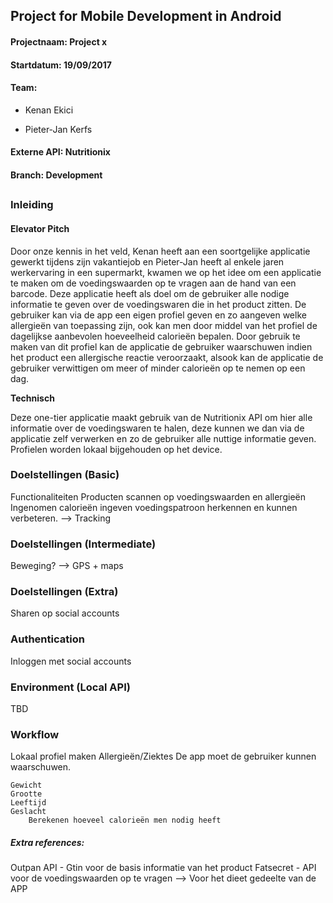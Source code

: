 ## Project for Mobile Development in Android

#### Projectnaam: Project x

#### Startdatum: 19/09/2017

#### Team: 

- Kenan Ekici

- Pieter-Jan Kerfs

#### Externe API: Nutritionix

#### Branch: Development

## 

### Inleiding

#### Elevator Pitch

Door onze kennis in het veld, Kenan heeft aan een soortgelijke applicatie gewerkt tijdens zijn vakantiejob en Pieter-Jan heeft al enkele jaren werkervaring in een supermarkt, kwamen we op het idee om een applicatie te maken om de voedingswaarden op te vragen aan de hand van een barcode.
Deze applicatie heeft als doel om de gebruiker alle nodige informatie te geven over de voedingswaren die in het product zitten. 
De gebruiker kan via de app een eigen profiel geven en zo aangeven welke allergieën van toepassing zijn, ook kan men door middel van het profiel de dagelijkse aanbevolen hoeveelheid calorieën bepalen. 
Door gebruik te maken van dit profiel kan de applicatie de gebruiker waarschuwen indien het product een allergische reactie veroorzaakt, alsook kan de applicatie de gebruiker verwittigen om meer of minder calorieën op te nemen op een dag.

**Technisch**

Deze one-tier applicatie maakt gebruik van de Nutritionix API om hier alle informatie over de voedingswaren te halen, deze kunnen we dan via de applicatie zelf verwerken en zo de gebruiker alle nuttige informatie geven. Profielen worden lokaal bijgehouden op het device.


### Doelstellingen (Basic)

Functionaliteiten
	Producten scannen op voedingswaarden en allergieën
	Ingenomen calorieën ingeven
		voedingspatroon herkennen en kunnen verbeteren.	
		--> Tracking 

### Doelstellingen (Intermediate)

Beweging? --> GPS + maps

### Doelstellingen (Extra)

Sharen op social accounts

### Authentication

Inloggen met social accounts


### Environment (Local API)

TBD

### Workflow

Lokaal profiel maken
	Allergieën/Ziektes
		De app moet de gebruiker kunnen waarschuwen.
		
	Gewicht
	Grootte
	Leeftijd
	Geslacht
		Berekenen hoeveel calorieën men nodig heeft


##### Extra references:
Outpan API - Gtin voor de basis informatie van het product
Fatsecret - API voor de voedingswaarden op te vragen --> Voor het dieet gedeelte van de APP

